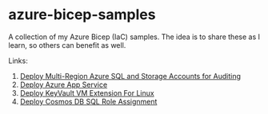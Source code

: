 # azure-bicep-samples
A collection of my Azure Bicep (IaC) samples. The idea is to share these as I learn, so others can benefit as well.

Links:

1. [Deploy Multi-Region Azure SQL and Storage Accounts for Auditing](https://github.com/gorlandor/azure-bicep-samples/tree/main/01-deploy-ha-azure-sql-with-auditing-on-storage)
2. [Deploy Azure App Service](https://github.com/gorlandor/azure-bicep-samples/tree/main/02-deploy-azure-appservice)
3. [Deploy KeyVault VM Extension For Linux](https://github.com/gorlandor/azure-bicep-samples/tree/main/03-deploy-keyvault-for-linux-extension)
4. [Deploy Cosmos DB SQL Role Assignment](https://github.com/gorlandor/azure-bicep-samples/tree/main/04-deploy-cosmosdb-sql-role-assignment)
